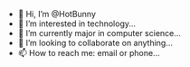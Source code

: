 - 👋 Hi, I’m @HotBunny
- 👀 I’m interested in technology...
- 🌱 I’m currently major in computer science...
- 💞️ I’m looking to collaborate on anything...
- 📫 How to reach me: email or phone...

<!---
HotBunny/HotBunny is a ✨ special ✨ repository because its `README.md` (this file) appears on your GitHub profile.
You can click the Preview link to take a look at your changes.
--->
